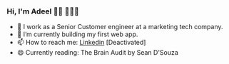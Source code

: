 ### Hi, I'm Adeel 👋🏽 👨🏽‍💻


- 🔭 I work as a Senior Customer engineer at a marketing tech company.
- 🌱 I’m currently building my first web app.
- 📫 How to reach me: [Linkedin](https://uk.linkedin.com/in/adeel0o0) [Deactivated]
- 😄 Currently reading: The Brain Audit by Sean D'Souza

